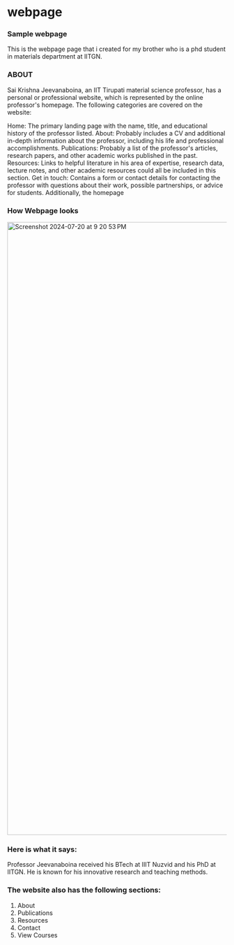 # webpage
### Sample webpage
This is the webpage page that i created for my brother who is a phd student in materials department at IITGN.

### ABOUT
Sai Krishna Jeevanaboina, an IIT Tirupati material science professor, has a personal or professional website, which is represented by the online professor's homepage. The following categories are covered on the website:

Home: The primary landing page with the name, title, and educational history of the professor listed.
About: Probably includes a CV and additional in-depth information about the professor, including his life and professional accomplishments.
Publications: Probably a list of the professor's articles, research papers, and other academic works published in the past.
Resources: Links to helpful literature in his area of expertise, research data, lecture notes, and other academic resources could all be included in this section.
Get in touch: Contains a form or contact details for contacting the professor with questions about their work, possible partnerships, or advice for students.
Additionally, the homepage

### How Webpage looks 
<img width="1404" alt="Screenshot 2024-07-20 at 9 20 53 PM" src="https://github.com/user-attachments/assets/8ccec220-fe03-434b-85b7-b79768aca95b">

### Here is what it says:
Professor Jeevanaboina received his BTech at IIIT Nuzvid and his PhD at IITGN.
He is known for his innovative research and teaching methods.

### The website also has the following sections:
1. About
2. Publications
3. Resources
4. Contact
5. View Courses
